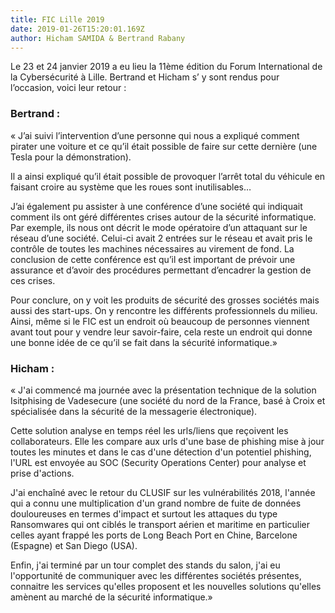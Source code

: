 ```yaml
---
title: FIC Lille 2019
date: 2019-01-26T15:20:01.169Z
author: Hicham SAMIDA & Bertrand Rabany 
---
```


Le 23 et 24 janvier 2019 a eu lieu la 11ème édition du Forum International de la Cybersécurité à Lille. Bertrand et Hicham s’ y sont rendus pour l’occasion, voici leur retour :​

### Bertrand : 

« J’ai suivi l’intervention d’une personne qui nous a expliqué comment pirater une voiture et ce qu’il était possible de faire sur cette dernière (une Tesla pour la démonstration). ​

Il a ainsi expliqué qu’il était possible de provoquer l’arrêt total du véhicule en faisant croire au système que les roues sont inutilisables…​

J’ai également pu assister à une conférence d’une société qui indiquait comment ils ont géré différentes crises autour de la sécurité informatique. Par exemple, ils nous ont décrit le mode opératoire d’un attaquant sur le réseau d’une société. Celui-ci avait 2 entrées sur le réseau et avait pris le contrôle de toutes les machines nécessaires au virement de fond. La conclusion de cette conférence est qu’il est important de prévoir une assurance et d’avoir des procédures permettant d’encadrer la gestion de ces crises.​

Pour conclure, on y voit les produits de sécurité des grosses sociétés mais aussi des start-ups. On y rencontre les différents professionnels du milieu. Ainsi, même si le FIC est un endroit où beaucoup de personnes viennent avant tout pour y vendre leur savoir-faire, cela reste un endroit qui donne une bonne idée de ce qu’il se fait dans la sécurité informatique.» ​

### Hicham : 

« J'ai commencé ma journée avec la présentation technique de la solution Isitphising de Vadesecure (une société du nord de la France, basé à Croix et spécialisée dans la sécurité de la messagerie électronique).​

Cette solution analyse en temps réel les urls/liens que reçoivent les collaborateurs. Elle les compare aux urls d'une base de phishing mise à jour toutes les minutes et dans le cas d'une détection d'un potentiel phishing, l'URL est envoyée au SOC (Security Operations Center) pour analyse et prise d'actions.​

J'ai enchaîné avec le retour du CLUSIF sur les vulnérabilités 2018, l'année qui a connu une multiplication d'un grand nombre de fuite de données douloureuses en termes d'impact et surtout les attaques du type Ransomwares qui ont ciblés le transport aérien et maritime en particulier celles ayant frappé les ports de Long Beach Port en Chine, Barcelone (Espagne) et San Diego (USA). ​

Enfin, j'ai terminé par un tour complet des stands du salon, j'ai eu l'opportunité de communiquer avec les différentes sociétés présentes, connaitre les services qu'elles proposent et les nouvelles solutions qu'elles amènent au marché de la sécurité informatique.»

​
